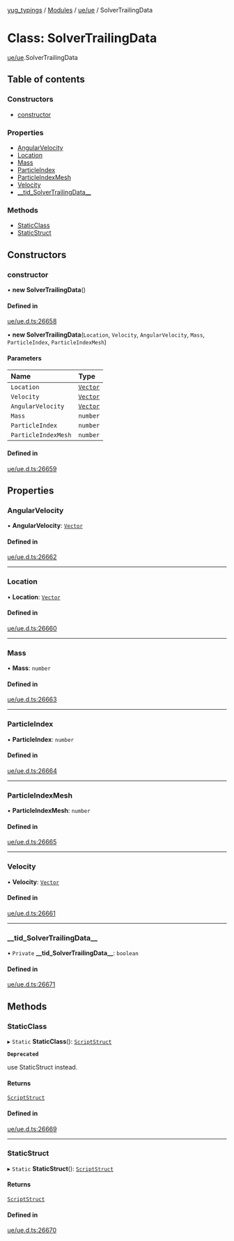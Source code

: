 [yug_typings](../README.md) / [Modules](../modules.md) / [ue/ue](../modules/ue_ue.md) / SolverTrailingData

# Class: SolverTrailingData

[ue/ue](../modules/ue_ue.md).SolverTrailingData

## Table of contents

### Constructors

- [constructor](ue_ue.SolverTrailingData.md#constructor)

### Properties

- [AngularVelocity](ue_ue.SolverTrailingData.md#angularvelocity)
- [Location](ue_ue.SolverTrailingData.md#location)
- [Mass](ue_ue.SolverTrailingData.md#mass)
- [ParticleIndex](ue_ue.SolverTrailingData.md#particleindex)
- [ParticleIndexMesh](ue_ue.SolverTrailingData.md#particleindexmesh)
- [Velocity](ue_ue.SolverTrailingData.md#velocity)
- [\_\_tid\_SolverTrailingData\_\_](ue_ue.SolverTrailingData.md#__tid_solvertrailingdata__)

### Methods

- [StaticClass](ue_ue.SolverTrailingData.md#staticclass)
- [StaticStruct](ue_ue.SolverTrailingData.md#staticstruct)

## Constructors

### constructor

• **new SolverTrailingData**()

#### Defined in

[ue/ue.d.ts:26658](https://github.com/YugMetaverse/yug_typings/blob/b7d9b19/ue/ue.d.ts#L26658)

• **new SolverTrailingData**(`Location`, `Velocity`, `AngularVelocity`, `Mass`, `ParticleIndex`, `ParticleIndexMesh`)

#### Parameters

| Name | Type |
| :------ | :------ |
| `Location` | [`Vector`](ue_ue_s.Vector.md) |
| `Velocity` | [`Vector`](ue_ue_s.Vector.md) |
| `AngularVelocity` | [`Vector`](ue_ue_s.Vector.md) |
| `Mass` | `number` |
| `ParticleIndex` | `number` |
| `ParticleIndexMesh` | `number` |

#### Defined in

[ue/ue.d.ts:26659](https://github.com/YugMetaverse/yug_typings/blob/b7d9b19/ue/ue.d.ts#L26659)

## Properties

### AngularVelocity

• **AngularVelocity**: [`Vector`](ue_ue_s.Vector.md)

#### Defined in

[ue/ue.d.ts:26662](https://github.com/YugMetaverse/yug_typings/blob/b7d9b19/ue/ue.d.ts#L26662)

___

### Location

• **Location**: [`Vector`](ue_ue_s.Vector.md)

#### Defined in

[ue/ue.d.ts:26660](https://github.com/YugMetaverse/yug_typings/blob/b7d9b19/ue/ue.d.ts#L26660)

___

### Mass

• **Mass**: `number`

#### Defined in

[ue/ue.d.ts:26663](https://github.com/YugMetaverse/yug_typings/blob/b7d9b19/ue/ue.d.ts#L26663)

___

### ParticleIndex

• **ParticleIndex**: `number`

#### Defined in

[ue/ue.d.ts:26664](https://github.com/YugMetaverse/yug_typings/blob/b7d9b19/ue/ue.d.ts#L26664)

___

### ParticleIndexMesh

• **ParticleIndexMesh**: `number`

#### Defined in

[ue/ue.d.ts:26665](https://github.com/YugMetaverse/yug_typings/blob/b7d9b19/ue/ue.d.ts#L26665)

___

### Velocity

• **Velocity**: [`Vector`](ue_ue_s.Vector.md)

#### Defined in

[ue/ue.d.ts:26661](https://github.com/YugMetaverse/yug_typings/blob/b7d9b19/ue/ue.d.ts#L26661)

___

### \_\_tid\_SolverTrailingData\_\_

• `Private` **\_\_tid\_SolverTrailingData\_\_**: `boolean`

#### Defined in

[ue/ue.d.ts:26671](https://github.com/YugMetaverse/yug_typings/blob/b7d9b19/ue/ue.d.ts#L26671)

## Methods

### StaticClass

▸ `Static` **StaticClass**(): [`ScriptStruct`](ue_ue.ScriptStruct.md)

**`Deprecated`**

use StaticStruct instead.

#### Returns

[`ScriptStruct`](ue_ue.ScriptStruct.md)

#### Defined in

[ue/ue.d.ts:26669](https://github.com/YugMetaverse/yug_typings/blob/b7d9b19/ue/ue.d.ts#L26669)

___

### StaticStruct

▸ `Static` **StaticStruct**(): [`ScriptStruct`](ue_ue.ScriptStruct.md)

#### Returns

[`ScriptStruct`](ue_ue.ScriptStruct.md)

#### Defined in

[ue/ue.d.ts:26670](https://github.com/YugMetaverse/yug_typings/blob/b7d9b19/ue/ue.d.ts#L26670)
